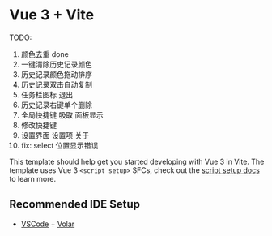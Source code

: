 # Vue 3 + Vite

TODO:

1. 颜色去重 done
2. 一键清除历史记录颜色
3. 历史记录颜色拖动排序
4. 历史记录双击自动复制
5. 任务栏图标 退出
6. 历史记录右键单个删除
7. 全局快捷键 吸取 面板显示
8. 修改快捷键
9. 设置界面 设置项 关于
10. fix: select 位置显示错误

This template should help get you started developing with Vue 3 in Vite. The template uses Vue 3 `<script setup>` SFCs, check out the [script setup docs](https://v3.vuejs.org/api/sfc-script-setup.html#sfc-script-setup) to learn more.

## Recommended IDE Setup

- [VSCode](https://code.visualstudio.com/) + [Volar](https://marketplace.visualstudio.com/items?itemName=johnsoncodehk.volar)
